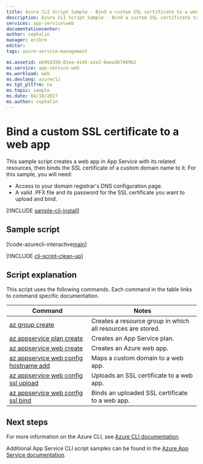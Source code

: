 ```yaml
---
title: Azure CLI Script Sample - Bind a custom SSL certificate to a web app | Microsoft Docs
description: Azure CLI Script Sample - Bind a custom SSL certificate to a web app
services: app-service\web
documentationcenter: 
author: cephalin
manager: erikre
editor: 
tags: azure-service-management

ms.assetid: eb95d350-81ea-4145-a1e2-6eea3b7469b2
ms.service: app-service-web
ms.workload: web
ms.devlang: azurecli
ms.tgt_pltfrm: na
ms.topic: sample
ms.date: 04/10/2017
ms.author: cephalin
---
```


# Bind a custom SSL certificate to a web app

This sample script creates a web app in App Service with its related resources, then binds the SSL certificate of a custom domain name to it. For this sample, you will need:

* Access to your domain registrar's DNS configuration page.
* A valid .PFX file and its password for the SSL certificate you want to upload and bind.

[!INCLUDE [sample-cli-install](../../../includes/sample-cli-install.md)]

## Sample script

[!code-azurecli-interactive[main](../../../cli_scripts/app-service/configure-ssl-certificate/configure-ssl-certificate.sh?highlight=3-5 "Bind a custom SSL certificate to a web app")]

[!INCLUDE [cli-script-clean-up](../../../includes/cli-script-clean-up.md)]

## Script explanation

This script uses the following commands. Each command in the table links to command specific documentation.

| Command | Notes |
|---|---|
| [az group create](https://docs.microsoft.com/cli/azure/group#create) | Creates a resource group in which all resources are stored. |
| [az appservice plan create](https://docs.microsoft.com/cli/azure/appservice/plan#create) | Creates an App Service plan. |
| [az appservice web create](https://docs.microsoft.com/cli/azure/appservice/web#delete) | Creates an Azure web app. |
| [az appservice web config hostname add](https://docs.microsoft.com/cli/azure/appservice/web/config/hostname#add) | Maps a custom domain to a web app. |
| [az appservice web config ssl upload](https://docs.microsoft.com/cli/azure/appservice/web/config/ssl#upload) | Uploads an SSL certificate to a web app. |
| [az appservice web config ssl bind](https://docs.microsoft.com/en-us/cli/azure/appservice/web/config/ssl#bind) | Binds an uploaded SSL certificate to a web app. |

## Next steps

For more information on the Azure CLI, see [Azure CLI documentation](https://docs.microsoft.com/cli/azure/overview).

Additional App Service CLI script samples can be found in the [Azure App Service documentation](../app-service-cli-samples.md).
